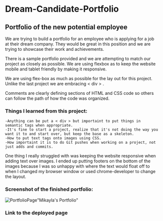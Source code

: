 # Dream-Candidate-Portfolio

## Portfolio of the new potential employee

We are trying to build a portfolio for an employee who is applying for a job at their dream company. They would be great in this position and we are trying to showcase their work and achievements. 

There is a sample portfolio provided and we are attempting to match our project as closely as possible. 
We are using flexbox as to keep the website mobile and tablet friendly by making it responsive. 

We are using flex-box as much as possible for the lay out for this project. Unlike the last project we are embracing < div > .

Comments are clearly defining sections of HTML and CSS code so others can follow the path of how the code was organized. 


### Things I learned from this project:

    -Anything can be put a < div > but importaint to put things in semantic tags when appropriate. 
    -It's fine to start a project, realize that it's not doing the way you want it to and start over, but keep the base as a skeleton. 
    -How to put text tags onto images using CSS. 
    -How importaint it is to do Git pushes when working on a project, not just adds and commits.  


One thing I really struggled with was keeping the website responsive when adding text over images.  I ended up putting footers on the bottom of the images because I was so unhappy with where the text would float off to when I changed my browser window or used chrome-developer to change the layout.    

### Screenshot of the finished portfolio:
![PortfolioPage](C:\Users\mklaw\Desktop\BootCampClassWork\Dream-Candidate-Portfolio\assets\images\ScreenShot.png)"Mikayla's Portfolio"

### Link to the deployed page 


